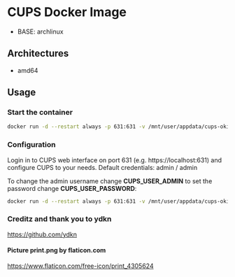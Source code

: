 # CUPS Docker Image

- BASE: archlinux

## Architectures

- amd64

## Usage

### Start the container

```bash
docker run -d --restart always -p 631:631 -v /mnt/user/appdata/cups-oki:/etc/cups:rw -v /var/run/dbus:/var/run/dbus:ro --device /dev/bus realizelol/cups-oki:latest
```

### Configuration

Login in to CUPS web interface on port 631 (e.g. https://localhost:631) and configure CUPS to your needs.
Default credentials: admin / admin

To change the admin username change __CUPS_USER_ADMIN__ to set the password change __CUPS_USER_PASSWORD__:

```bash
docker run -d --restart always -p 631:631 -v /mnt/user/appdata/cups-oki:/etc/cups:rw -v /var/run/dbus:/var/run/dbus:ro --device /dev/bus -e CUPS_USER_ADMIN=admin -e CUPS_USER_PASSWORD=mySecretPassword realizelol/cups-oki:latest
```

### Creditz and thank you to ydkn
https://github.com/ydkn


#### Picture print.png by flaticon.com
https://www.flaticon.com/free-icon/print_4305624
